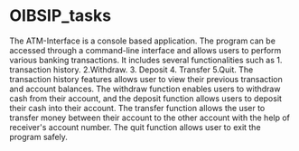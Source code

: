 # OIBSIP_tasks
The ATM-Interface is a console based application. The program can be accessed through a command-line interface and allows users to perform various banking transactions.
It includes several functionalities such as 1. transaction history. 2.Withdraw. 3. Deposit 4. Transfer 5.Quit.
The transaction history features allows user to view their previous transaction and account balances. 
The withdraw function enables users to withdraw cash from their account, and the deposit function allows users to deposit their cash into their account.
The transfer function allows the user to transfer money between their account to the other account with the help of receiver's account number.
The quit function allows user to exit the program safely.
